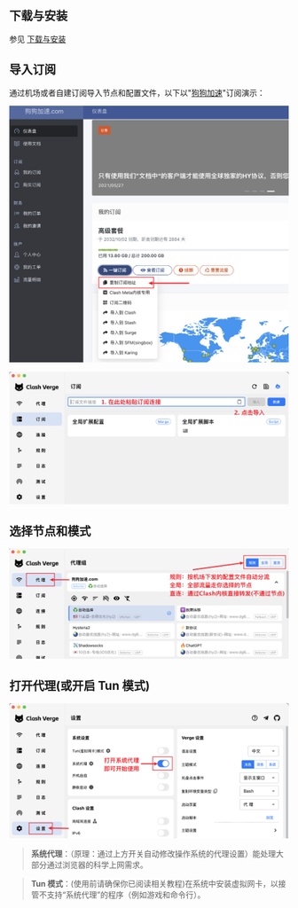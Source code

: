 ## 下载与安装

参见 [下载与安装](../install.md)

## 导入订阅

通过机场或者自建订阅导入节点和配置文件，以下以"[狗狗加速](https://vergepromot.dginv.click/#/register?code=Lo3NuUK1)"订阅演示：

![airport_import](../assets/guide/quickstart/airport_import.png)

![verge_import](../assets/guide/quickstart/verge_import.png)

## 选择节点和模式

![verge_proxy](../assets/guide/quickstart/verge_proxy.png)

## 打开代理(或开启 Tun 模式)

![verge_enable_sysproxy](../assets/guide/quickstart/verge_enable_sysproxy.png)

> **系统代理**：（原理：通过上方开关自动修改操作系统的代理设置）能处理大部分通过浏览器的科学上网需求。

> **Tun 模式**：(使用前请确保你已阅读相关教程)在系统中安装虚拟网卡，以接管不支持“系统代理”的程序（例如游戏和命令行）。
